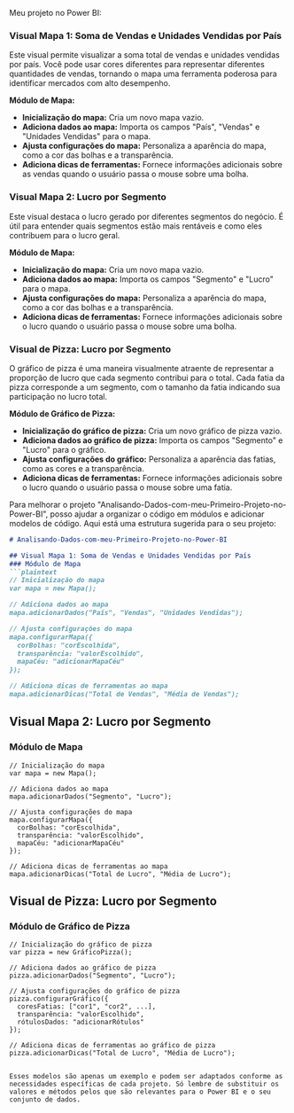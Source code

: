 Meu projeto no Power BI:

### Visual Mapa 1: Soma de Vendas e Unidades Vendidas por País
Este visual permite visualizar a soma total de vendas e unidades vendidas por país. Você pode usar cores diferentes para representar diferentes quantidades de vendas, tornando o mapa uma ferramenta poderosa para identificar mercados com alto desempenho.

**Módulo de Mapa:**
- **Inicialização do mapa:** Cria um novo mapa vazio.
- **Adiciona dados ao mapa:** Importa os campos "País", "Vendas" e "Unidades Vendidas" para o mapa.
- **Ajusta configurações do mapa:** Personaliza a aparência do mapa, como a cor das bolhas e a transparência.
- **Adiciona dicas de ferramentas:** Fornece informações adicionais sobre as vendas quando o usuário passa o mouse sobre uma bolha.

### Visual Mapa 2: Lucro por Segmento
Este visual destaca o lucro gerado por diferentes segmentos do negócio. É útil para entender quais segmentos estão mais rentáveis e como eles contribuem para o lucro geral.

**Módulo de Mapa:**
- **Inicialização do mapa:** Cria um novo mapa vazio.
- **Adiciona dados ao mapa:** Importa os campos "Segmento" e "Lucro" para o mapa.
- **Ajusta configurações do mapa:** Personaliza a aparência do mapa, como a cor das bolhas e a transparência.
- **Adiciona dicas de ferramentas:** Fornece informações adicionais sobre o lucro quando o usuário passa o mouse sobre uma bolha.

### Visual de Pizza: Lucro por Segmento
O gráfico de pizza é uma maneira visualmente atraente de representar a proporção de lucro que cada segmento contribui para o total. Cada fatia da pizza corresponde a um segmento, com o tamanho da fatia indicando sua participação no lucro total.

**Módulo de Gráfico de Pizza:**
- **Inicialização do gráfico de pizza:** Cria um novo gráfico de pizza vazio.
- **Adiciona dados ao gráfico de pizza:** Importa os campos "Segmento" e "Lucro" para o gráfico.
- **Ajusta configurações do gráfico:** Personaliza a aparência das fatias, como as cores e a transparência.
- **Adiciona dicas de ferramentas:** Fornece informações adicionais sobre o lucro quando o usuário passa o mouse sobre uma fatia.

Para melhorar o projeto "Analisando-Dados-com-meu-Primeiro-Projeto-no-Power-BI", posso ajudar a organizar o código em módulos e adicionar modelos de código. Aqui está uma estrutura sugerida para o seu projeto:

```markdown
# Analisando-Dados-com-meu-Primeiro-Projeto-no-Power-BI

## Visual Mapa 1: Soma de Vendas e Unidades Vendidas por País
### Módulo de Mapa
```plaintext
// Inicialização do mapa
var mapa = new Mapa();

// Adiciona dados ao mapa
mapa.adicionarDados("País", "Vendas", "Unidades Vendidas");

// Ajusta configurações do mapa
mapa.configurarMapa({
  corBolhas: "corEscolhida",
  transparência: "valorEscolhido",
  mapaCéu: "adicionarMapaCéu"
});

// Adiciona dicas de ferramentas ao mapa
mapa.adicionarDicas("Total de Vendas", "Média de Vendas");
```

## Visual Mapa 2: Lucro por Segmento
### Módulo de Mapa
```plaintext
// Inicialização do mapa
var mapa = new Mapa();

// Adiciona dados ao mapa
mapa.adicionarDados("Segmento", "Lucro");

// Ajusta configurações do mapa
mapa.configurarMapa({
  corBolhas: "corEscolhida",
  transparência: "valorEscolhido",
  mapaCéu: "adicionarMapaCéu"
});

// Adiciona dicas de ferramentas ao mapa
mapa.adicionarDicas("Total de Lucro", "Média de Lucro");
```

## Visual de Pizza: Lucro por Segmento
### Módulo de Gráfico de Pizza
```plaintext
// Inicialização do gráfico de pizza
var pizza = new GráficoPizza();

// Adiciona dados ao gráfico de pizza
pizza.adicionarDados("Segmento", "Lucro");

// Ajusta configurações do gráfico de pizza
pizza.configurarGráfico({
  coresFatias: ["cor1", "cor2", ...],
  transparência: "valorEscolhido",
  rótulosDados: "adicionarRótulos"
});

// Adiciona dicas de ferramentas ao gráfico de pizza
pizza.adicionarDicas("Total de Lucro", "Média de Lucro");
```
```

Esses modelos são apenas um exemplo e podem ser adaptados conforme as necessidades específicas de cada projeto. Só lembre de substituir os valores e métodos pelos que são relevantes para o Power BI e o seu conjunto de dados.

